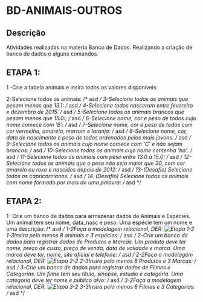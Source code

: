 # BD-ANIMAIS-OUTROS
## Descrição
Atividades realizadas na materia Banco de Dados.
Realizando a criação de banco de dados e alguns comandos.
## ETAPA 1:
1 -Crie a tabela animais e insira todos os valores disponíveis:

2-Selecione todos os animais:
/* asd */
3-Selecione todos os animais que pesam menos que 13.1:
/* asd */
4-Selecione todos nasceram entre fevereiro e dezembro de 2015:
/* asd */
5-Selecione todos os animais brancos que pesam menos que 15.0:;
/* asd */
6-Selecione nome, cor e peso de todos cujo nome comece com ’B’:
/* asd */
7-Selecione nome, cor e peso de todos com cor vermelha, amarela, marrom e laranja:
/* asd */
8-Selecione nome, cor, data de nascimento e peso de todos ordenados pelos mais jovens:
/* asd */
9-Selecione todos os animais cujo nome comece com 'C' e não sejam brancos:
/* asd */
10-Selecione todos os animais cujo nome contenha 'ba':
/* asd */
11-Selecione todos os animais com peso entre 13.0 à 15.0:
/* asd */
12-Selecione todos os animais que o peso não seja maior que 30, com cor amarelo ou roxo e nascidos depois de 2012:
/* asd */
13-(Desafio) Selecione todos os capricornianos:
/* asd */
14-(Desafio) Selecione todos os animais com nome formado por mais de uma palavra:
/* asd */

## ETAPA 2:

1- Crie um banco de dados para armazenar dados de Animais e Espécies. Um animal tem seu nome, data_nasc e peso. Uma espécie tem um nome e uma descrição:
/* asd */
1-2Faça a modelagem relacional, DER:
![Etapa 1-2]()
1-3Insira pelo menos 8 animais e 3 espécies:
/* asd */
2-Crie um banco de dados para registrar dados de Produtos e Marcas. Um produto deve ter nome, preço de custo, preço de venda, data de validade e marca. Uma marca deve ter, nome, site oficial e telefone:
/* asd */
2-2Faça a modelagem relacional, DER:
![Etapa 2-2]()
2-3Insira pelo menos 8 Produtos e 3 Marcas:
/* asd */
3-Crie um banco de dados para registrar dados de Filmes e Categorias. Um filme tem seu título, sinopse, estudio e categoria. Uma categoria deve ter nome e público alvo:
/* asd */
3-2Faça a modelagem relacional, DER.
![Etapa 3-2]()
3-3Insira pelo menos 8 Filmes e 3 Categorias:
/* asd */
